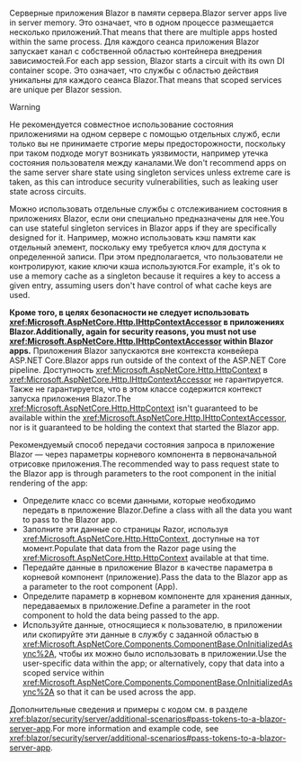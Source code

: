 <span data-ttu-id="1f483-101">Серверные приложения Blazor в памяти сервера.</span><span class="sxs-lookup"><span data-stu-id="1f483-101">Blazor server apps live in server memory.</span></span> <span data-ttu-id="1f483-102">Это означает, что в одном процессе размещается несколько приложений.</span><span class="sxs-lookup"><span data-stu-id="1f483-102">That means that there are multiple apps hosted within the same process.</span></span> <span data-ttu-id="1f483-103">Для каждого сеанса приложения Blazor запускает канал с собственной областью контейнера внедрения зависимостей.</span><span class="sxs-lookup"><span data-stu-id="1f483-103">For each app session, Blazor starts a circuit with its own DI container scope.</span></span> <span data-ttu-id="1f483-104">Это означает, что службы с областью действия уникальны для каждого сеанса Blazor.</span><span class="sxs-lookup"><span data-stu-id="1f483-104">That means that scoped services are unique per Blazor session.</span></span>

> [!WARNING]
> <span data-ttu-id="1f483-105">Не рекомендуется совместное использование состояния приложениями на одном сервере с помощью отдельных служб, если только вы не принимаете строгие меры предосторожности, поскольку при таком подходе могут возникать уязвимости, например утечка состояния пользователя между каналами.</span><span class="sxs-lookup"><span data-stu-id="1f483-105">We don't recommend apps on the same server share state using singleton services unless extreme care is taken, as this can introduce security vulnerabilities, such as leaking user state across circuits.</span></span>

<span data-ttu-id="1f483-106">Можно использовать отдельные службы с отслеживанием состояния в приложениях Blazor, если они специально предназначены для нее.</span><span class="sxs-lookup"><span data-stu-id="1f483-106">You can use stateful singleton services in Blazor apps if they are specifically designed for it.</span></span> <span data-ttu-id="1f483-107">Например, можно использовать кэш памяти как отдельный элемент, поскольку ему требуется ключ для доступа к определенной записи. При этом предполагается, что пользователи не контролируют, какие ключи кэша используются.</span><span class="sxs-lookup"><span data-stu-id="1f483-107">For example, it's ok to use a memory cache as a singleton because it requires a key to access a given entry, assuming users don't have control of what cache keys are used.</span></span>

<span data-ttu-id="1f483-108">**Кроме того, в целях безопасности не следует использовать <xref:Microsoft.AspNetCore.Http.IHttpContextAccessor> в приложениях Blazor.**</span><span class="sxs-lookup"><span data-stu-id="1f483-108">**Additionally, again for security reasons, you must not use <xref:Microsoft.AspNetCore.Http.IHttpContextAccessor> within Blazor apps.**</span></span> <span data-ttu-id="1f483-109">Приложения Blazor запускаются вне контекста конвейера ASP.NET Core.</span><span class="sxs-lookup"><span data-stu-id="1f483-109">Blazor apps run outside of the context of the ASP.NET Core pipeline.</span></span> <span data-ttu-id="1f483-110">Доступность <xref:Microsoft.AspNetCore.Http.HttpContext> в <xref:Microsoft.AspNetCore.Http.IHttpContextAccessor> не гарантируется. Также не гарантируется, что в этом классе содержится контекст запуска приложения Blazor.</span><span class="sxs-lookup"><span data-stu-id="1f483-110">The <xref:Microsoft.AspNetCore.Http.HttpContext> isn't guaranteed to be available within the <xref:Microsoft.AspNetCore.Http.IHttpContextAccessor>, nor is it guaranteed to be holding the context that started the Blazor app.</span></span>

<span data-ttu-id="1f483-111">Рекомендуемый способ передачи состояния запроса в приложение Blazor — через параметры корневого компонента в первоначальной отрисовке приложения.</span><span class="sxs-lookup"><span data-stu-id="1f483-111">The recommended way to pass request state to the Blazor app is through parameters to the root component in the initial rendering of the app:</span></span>

* <span data-ttu-id="1f483-112">Определите класс со всеми данными, которые необходимо передать в приложение Blazor.</span><span class="sxs-lookup"><span data-stu-id="1f483-112">Define a class with all the data you want to pass to the Blazor app.</span></span>
* <span data-ttu-id="1f483-113">Заполните эти данные со страницы Razor, используя <xref:Microsoft.AspNetCore.Http.HttpContext>, доступные на тот момент.</span><span class="sxs-lookup"><span data-stu-id="1f483-113">Populate that data from the Razor page using the <xref:Microsoft.AspNetCore.Http.HttpContext> available at that time.</span></span>
* <span data-ttu-id="1f483-114">Передайте данные в приложение Blazor в качестве параметра в корневой компонент (приложение).</span><span class="sxs-lookup"><span data-stu-id="1f483-114">Pass the data to the Blazor app as a parameter to the root component (App).</span></span>
* <span data-ttu-id="1f483-115">Определите параметр в корневом компоненте для хранения данных, передаваемых в приложение.</span><span class="sxs-lookup"><span data-stu-id="1f483-115">Define a parameter in the root component to hold the data being passed to the app.</span></span>
* <span data-ttu-id="1f483-116">Используйте данные, относящиеся к пользователю, в приложении или скопируйте эти данные в службу с заданной областью в <xref:Microsoft.AspNetCore.Components.ComponentBase.OnInitializedAsync%2A>, чтобы их можно было использовать в приложении.</span><span class="sxs-lookup"><span data-stu-id="1f483-116">Use the user-specific data within the app; or alternatively, copy that data into a scoped service within <xref:Microsoft.AspNetCore.Components.ComponentBase.OnInitializedAsync%2A> so that it can be used across the app.</span></span>

<span data-ttu-id="1f483-117">Дополнительные сведения и примеры с кодом см. в разделе <xref:blazor/security/server/additional-scenarios#pass-tokens-to-a-blazor-server-app>.</span><span class="sxs-lookup"><span data-stu-id="1f483-117">For more information and example code, see <xref:blazor/security/server/additional-scenarios#pass-tokens-to-a-blazor-server-app>.</span></span>

